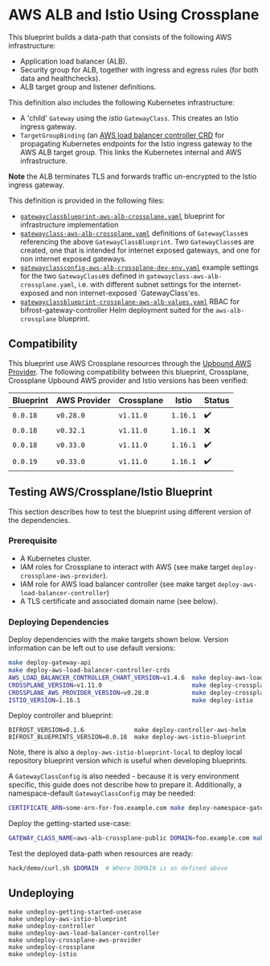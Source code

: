# AWS ALB and Istio Using Crossplane

This blueprint builds a data-path that consists of the following AWS
infrastructure:

- Application load balancer (ALB).
- Security group for ALB, together with ingress and egress rules (for
  both data and healthchecks).
- ALB target group and listener definitions.

This definition also includes the following Kubernetes infrastructure:

- A 'child' `Gateway` using the *istio* `GatewayClass`. This creates
  an Istio ingress gateway.
- `TargetGroupBinding` (an [AWS load balancer controller
  CRD](https://github.com/kubernetes-sigs/aws-load-balancer-controller/)
  for propagating Kubernetes endpoints for the Istio ingress gateway
  to the AWS ALB target group. This links the Kubernetes internal and
  AWS infrastructure.

**Note** the ALB terminates TLS and forwards traffic un-encrypted to
the Istio ingress gateway.

This definition is provided in the following files:

- [`gatewayclassblueprint-aws-alb-crossplane.yaml`](gatewayclassblueprint-aws-alb-crossplane.yaml) blueprint for infrastructure implementation
- [`gatewayclass-aws-alb-crossplane.yaml`](gatewayclass-aws-alb-crossplane.yaml) definitions of `GatewayClass`es referencing the above `GatewayClassBlueprint`. Two `GatewayClass`es are created, one that is intended for internet exposed gateways, and one for non internet exposed gateways.
- [`gatewayclassconfig-aws-alb-crossplane-dev-env.yaml`](../../test-data/gatewayclassconfig-aws-alb-crossplane-dev-env.yaml) example settings for the two `GatewayClass`es defined in `gatewayclass-aws-alb-crossplane.yaml`, i.e. with different subnet settings for the internet-exposed and non internet-exposed `GatewayClass'es.
- [`gatewayclassblueprint-crossplane-aws-alb-values.yaml`](../../charts/bifrost-gateway-controller/ci/gatewayclassblueprint-crossplane-aws-alb-values.yaml)
RBAC for bifrost-gateway-controller Helm deployment suited for the `aws-alb-crossplane` blueprint.

## Compatibility

This blueprint use AWS Crossplane resources through the [Upbound AWS
Provider](https://marketplace.upbound.io/providers/upbound/provider-aws). The
following compatibility between this blueprint, Crossplane, Crossplane
Upbound AWS provider and Istio versions has been verified:

| Blueprint | AWS Provider | Crossplane | Istio | Status |
| --------- | ------------ | ---------- | ----- | ------ |
| `0.0.18` | `v0.28.0` | `v1.11.0` | `1.16.1` | :heavy_check_mark: |
| `0.0.18` | `v0.32.1` | `v1.11.0` | `1.16.1` | :x: |
| `0.0.18` | `v0.33.0` | `v1.11.0` | `1.16.1` | :heavy_check_mark: |
| `0.0.19` | `v0.33.0` | `v1.11.0` | `1.16.1` | :heavy_check_mark: |

## Testing AWS/Crossplane/Istio Blueprint

This section describes how to test the blueprint using different
version of the dependencies.

### Prerequisite

- A Kubernetes cluster.
- IAM roles for Crossplane to interact with AWS (see make target `deploy-crossplane-aws-provider`).
- IAM role for AWS load balancer controller (see make target `deploy-aws-load-balancer-controller`)
- A TLS certificate and associated domain name (see below).

### Deploying Dependencies

Deploy dependencies with the make targets shown below. Version information can be left out to use default versions:

```bash
make deploy-gateway-api
make deploy-aws-load-balancer-controller-crds
AWS_LOAD_BALANCER_CONTROLLER_CHART_VERSION=v1.4.6  make deploy-aws-load-balancer-controller
CROSSPLANE_VERSION=v1.11.0                         make deploy-crossplane
CROSSPLANE_AWS_PROVIDER_VERSION=v0.28.0            make deploy-crossplane-aws-provider
ISTIO_VERSION=1.16.1                               make deploy-istio
```

Deploy controller and blueprint:

```
BIFROST_VERSION=0.1.6              make deploy-controller-aws-helm
BIFROST_BLUEPRINTS_VERSION=0.0.18  make deploy-aws-istio-blueprint
```

Note, there is also a `deploy-aws-istio-blueprint-local` to deploy
local repository blueprint version which is useful when developing
blueprints.

A `GatewayClassConfig` is also needed - because it is very environment
specific, this guide does not describe how to prepare it. Additionally,
a namespace-default `GatewayClassConfig` may be needed:

```bash
CERTIFICATE_ARN=some-arn-for-foo.example.com make deploy-namespace-gatewayclassconfig
```

Deploy the getting-started use-case:

```bash
GATEWAY_CLASS_NAME=aws-alb-crossplane-public DOMAIN=foo.example.com make deploy-getting-started-usecase
```

Test the deployed data-path when resources are ready:

```bash
hack/demo/curl.sh $DOMAIN  # Where DOMAIN is as defined above
```

## Undeploying

```
make undeploy-getting-started-usecase
make undeploy-aws-istio-blueprint
make undeploy-controller
make undeploy-aws-load-balancer-controller
make undeploy-crossplane-aws-provider
make undeploy-crossplane
make undeploy-istio
```
